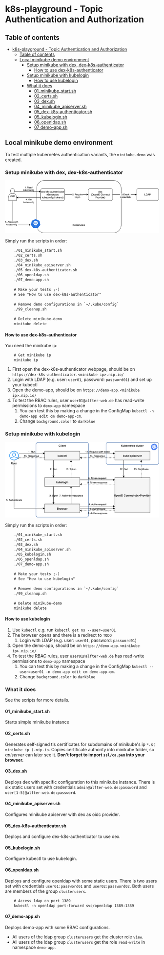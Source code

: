 # k8s-playground - Topic Authentication and Authorization

## Table of contents

- [k8s-playground - Topic Authentication and Authorization](#k8s-playground---topic-authentication-and-authorization)
  - [Table of contents](#table-of-contents)
  - [Local minikube demo environment](#local-minikube-demo-environment)
    - [Setup minikube with dex, dex-k8s-authenticator](#setup-minikube-with-dex-dex-k8s-authenticator)
      - [How to use dex-k8s-authenticator](#how-to-use-dex-k8s-authenticator)
    - [Setup minikube with kubelogin](#setup-minikube-with-kubelogin)
      - [How to use kubelogin](#how-to-use-kubelogin)
    - [What it does](#what-it-does)
      - [01_minikube_start.sh](#01_minikube_startsh)
      - [02_certs.sh](#02_certssh)
      - [03_dex.sh](#03_dexsh)
      - [04_minikube_apiserver.sh](#04_minikube_apiserversh)
      - [05_dex-k8s-authenticator.sh](#05_dex-k8s-authenticatorsh)
      - [05_kubelogin.sh](#05_kubeloginsh)
      - [06_openldap.sh](#06_openldapsh)
      - [07_demo-app.sh](#07_demo-appsh)

## Local minikube demo environment

To test multiple kubernetes authentication variants, the `minikube-demo` was created.

### Setup minikube with dex, dex-k8s-authenticator

![dex-k8s-authenticator.drawio.png](dex-k8s-authenticator.drawio.png)

Simply run the scripts in order:

        ./01_minikube_start.sh
        ./02_certs.sh
        ./03_dex.sh
        ./04_minikube_apiserver.sh
        ./05_dex-k8s-authenticator.sh
        ./06_openldap.sh
        ./07_demo-app.sh

        # Make your tests ;-)
        # See "How to use dex-k8s-authenticator"

        # Remove demo configurations in `~/.kube/config`
        ./99_cleanup.sh

        # Delete minikube-demo
        minikube delete

#### How to use dex-k8s-authenticator

You need the minikube ip:

        # Get minikube ip
        minikube ip

1. First open the dex-k8s-authenticator webpage, should be on `https://dex-k8s-authenticator.<minikube ip>.nip.io/`
1. Login with LDAP (e.g. user: `user01`, password: `password01`) and set up your kubectl
1. Open the demo-app, should be on `https://demo-app.<minikube ip>.nip.io/`
1. To test the RBAC rules, user `user01@alfter-web.de` has read-write permissions to `demo-app` namespace
   1. You can test this by making a change in the ConfigMap `kubectl -n demo-app edit cm demo-app-cm`.
   1. Change `background.color` to `darkblue`

### Setup minikube with kubelogin

![kubelogin.png](kubelogin.png)

Simply run the scripts in order:

        ./01_minikube_start.sh
        ./02_certs.sh
        ./03_dex.sh
        ./04_minikube_apiserver.sh
        ./05_kubelogin.sh
        ./06_openldap.sh
        ./07_demo-app.sh

        # Make your tests ;-)
        # See "How to use kubelogin"

        # Remove demo configurations in `~/.kube/config`
        ./99_cleanup.sh

        # Delete minikube-demo
        minikube delete

#### How to use kubelogin

1. Use `kubectl` e.g. run `kubectl get ns --user=user01`
1. The browser opens and there is a redirect to `TODO`
   1. Login with LDAP (e.g. user: `user01`, password: `password01`)
1. Open the demo-app, should be on `https://demo-app.<minikube ip>.nip.io/`
1. To test the RBAC rules, user `user01@alfter-web.de` has read-write permissions to `demo-app` namespace
   1. You can test this by making a change in the ConfigMap `kubectl --user=user01 -n demo-app edit cm demo-app-cm`.
   1. Change `background.color` to `darkblue`

### What it does

See the scripts for more details.

#### 01_minikube_start.sh

Starts simple minikube instance

#### 02_certs.sh

Generates self-signed tls certificates for subdomains of minikube's ip `*.$( minikube ip ).nip.io`. Copies certificate authority into minikube folder, so _apiserver_ can later see it. __Don't forget to import `ssl/ca.pem` into your browser.__

#### 03_dex.sh

Deploys dex with specific configuration to this minikube instance. There is six static users set with credentials `admin@alfter-web.de:password` and `user[1-5]@alfter-web.de:password`.

#### 04_minikube_apiserver.sh

Configures minikube apiserver with dex as oidc provider.

#### 05_dex-k8s-authenticator.sh

Deploys and configure dex-k8s-authenticator to use dex.

#### 05_kubelogin.sh

Configure kubectl to use kubelogin.

#### 06_openldap.sh

Deploys and configure openldap with some static users. There is two users set with credentials `user01:password01` and `user02:password02`. Both users are members of the group `clusterusers`.

        # Access ldap on port 1389
        kubectl -n openldap port-forward svc/openldap 1389:1389

#### 07_demo-app.sh

Deploys demo-app with some RBAC configurations.

- All users of the ldap group `clusterusers` get the cluster role `view`.
- All users of the ldap group `clusterusers` get the role `read-write` in namespace `demo-app`.

